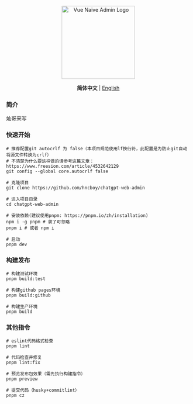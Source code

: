 <p align="center">
  <a href="https://github.com/hncboy/chatgpt-web-admin">
    <img alt="Vue Naive Admin Logo" width="200" src="./src/assets/svg/logo.svg">
  </a>
</p>

<p align='center'>
  <b>简体中文</b> | 
  <a href="https://github.com/hncboy/chatgpt-web-admin">English</a>
</p>

### 简介

灿哥来写

### 快速开始

```shell
# 推荐配置git autocrlf 为 false（本项目规范使用lf换行符，此配置是为防止git自动将源文件转换为crlf）
# 不清楚为什么要这样做的请参考这篇文章：https://www.freesion.com/article/4532642129
git config --global core.autocrlf false

# 克隆项目
git clone https://github.com/hncboy/chatgpt-web-admin

# 进入项目目录
cd chatgpt-web-admin

# 安装依赖(建议使用pnpm: https://pnpm.io/zh/installation)
npm i -g pnpm # 装了可忽略
pnpm i # 或者 npm i

# 启动
pnpm dev
```

### 构建发布

```shell
# 构建测试环境
pnpm build:test

# 构建github pages环境
pnpm build:github

# 构建生产环境
pnpm build
```

### 其他指令

```shell
# eslint代码格式检查
pnpm lint

# 代码检查并修复
pnpm lint:fix

# 预览发布包效果（需先执行构建指令）
pnpm preview

# 提交代码（husky+commitlint）
pnpm cz
```

